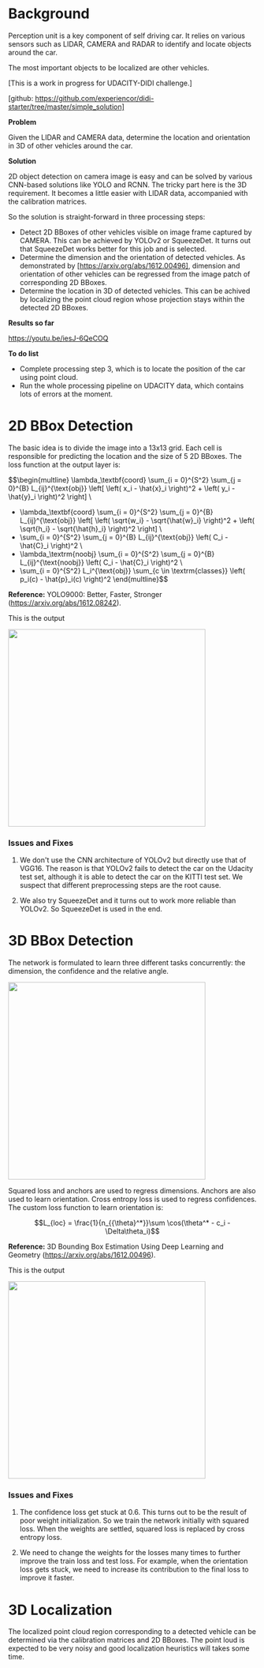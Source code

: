 
# Background

Perception unit is a key component of self driving car. It relies on various sensors such as LIDAR, CAMERA and RADAR to identify and locate objects around the car. 

The most important objects to be localized are other vehicles.

[This is a work in progress for UDACITY-DIDI challenge.]

[github: https://github.com/experiencor/didi-starter/tree/master/simple_solution]

**Problem**

Given the LIDAR and CAMERA data, determine the location and orientation in 3D of other vehicles around the car.

**Solution**

2D object detection on camera image is easy and can be solved by various CNN-based solutions like YOLO and RCNN. The tricky part here is the 3D requirement. It becomes a little easier with LIDAR data, accompanied with the calibration matrices.

So the solution is straight-forward in three processing steps:

+ Detect 2D BBoxes of other vehicles visible on image frame captured by CAMERA. This can be achieved by YOLOv2 or SqueezeDet. It turns out that SqueezeDet works better for this job and is selected.
+ Determine the dimension and the orientation of detected vehicles. As demonstrated by [https://arxiv.org/abs/1612.00496], dimension and orientation of other vehicles can be regressed from the image patch of corresponding 2D BBoxes.
+ Determine the location in 3D of detected vehicles. This can be achived by localizing the point cloud region whose projection stays within the detected 2D BBoxes.

**Results so far**

https://youtu.be/iesJ-6QeCOQ

**To do list**

+ Complete processing step 3, which is to locate the position of the car using point cloud.
+ Run the whole processing pipeline on UDACITY data, which contains lots of errors at the moment.

# 2D BBox Detection

The basic idea is to divide the image into a 13x13 grid. Each cell is responsible for predicting the location and the size of 5 2D BBoxes. The loss function at the output layer is:

$$\begin{multline}
\lambda_\textbf{coord}
\sum_{i = 0}^{S^2}
    \sum_{j = 0}^{B}
     L_{ij}^{\text{obj}}
            \left[
            \left(
                x_i - \hat{x}_i
            \right)^2 +
            \left(
                y_i - \hat{y}_i
            \right)^2
            \right]
\\
+ \lambda_\textbf{coord} 
\sum_{i = 0}^{S^2}
    \sum_{j = 0}^{B}
         L_{ij}^{\text{obj}}
         \left[
        \left(
            \sqrt{w_i} - \sqrt{\hat{w}_i}
        \right)^2 +
        \left(
            \sqrt{h_i} - \sqrt{\hat{h}_i}
        \right)^2
        \right]
\\
+ \sum_{i = 0}^{S^2}
    \sum_{j = 0}^{B}
        L_{ij}^{\text{obj}}
        \left(
            C_i - \hat{C}_i
        \right)^2
\\
+ \lambda_\textrm{noobj}
\sum_{i = 0}^{S^2}
    \sum_{j = 0}^{B}
    L_{ij}^{\text{noobj}}
        \left(
            C_i - \hat{C}_i
        \right)^2
\\
+ \sum_{i = 0}^{S^2}
L_i^{\text{obj}}
    \sum_{c \in \textrm{classes}}
        \left(
            p_i(c) - \hat{p}_i(c)
        \right)^2
\end{multline}$$

**Reference:** YOLO9000: Better, Faster, Stronger (https://arxiv.org/abs/1612.08242). 

This is the output

<img src="images/2DBox.png" width="400"/>

### Issues and Fixes

1. We don't use the CNN architecture of YOLOv2 but directly use that of VGG16. The reason is that YOLOv2 fails to detect the car on the Udacity test set, although it is able to detect the car on the KITTI test set. We suspect that different preprocessing steps are the root cause.

2. We also try SqueezeDet and it turns out to work more reliable than YOLOv2. So SqueezeDet is used in the end.

# 3D BBox Detection

The network is formulated to learn three different tasks concurrently: the dimension, the confidence and the relative angle.

<img src="images/model_3d.png" width="400"/>

Squared loss and anchors are used to regress dimensions. Anchors are also used to learn orientation. Cross entropy loss is used to regress confidences. The custom loss function to learn orientation is:

$$L_{loc} = \frac{1}{n_{{\theta}^*}}\sum \cos(\theta^* - c_i - \Delta\theta_i)$$

**Reference:** 3D Bounding Box Estimation Using Deep Learning and Geometry (https://arxiv.org/abs/1612.00496). 

This is the output

<img src="images/3DBox.png" width="400"/>

### Issues and Fixes

1. The confidence loss get stuck at 0.6. This turns out to be the result of poor weight initialization. So we train the network initially with squared loss. When the weights are settled, squared loss is replaced by cross entropy loss.

2. We need to change the weights for the losses many times to further improve the train loss and test loss. For example, when the orientation loss gets stuck, we need to increase its contribution to the final loss to improve it faster.

# 3D Localization

The localized point cloud region corresponding to a detected vehicle can be determined via the calibration matrices and 2D BBoxes. The point loud is expected to be very noisy and good localization heuristics will takes some time.

